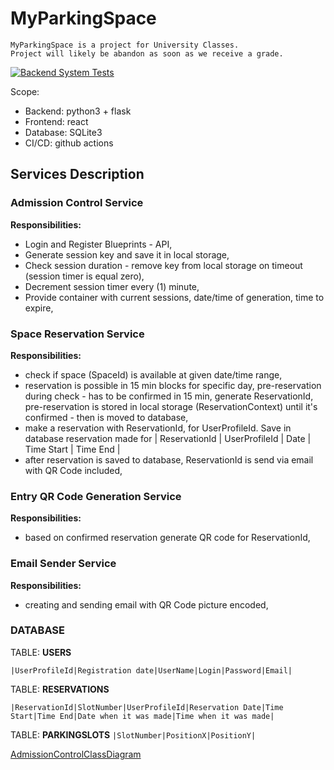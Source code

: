 # MyParkingSpace
```
MyParkingSpace is a project for University Classes.
Project will likely be abandon as soon as we receive a grade.
```

[![Backend System Tests](https://github.com/szymonjanas/MyParkingSpace/actions/workflows/backend-system-tests.yml/badge.svg)](https://github.com/szymonjanas/MyParkingSpace/actions/workflows/backend-system-tests.yml)

Scope:
- Backend: python3 + flask
- Frontend: react
- Database: SQLite3
- CI/CD: github actions

## Services Description
### Admission Control Service
**Responsibilities:**
- Login and Register Blueprints - API,
- Generate session key and save it in local storage,
- Check session duration - remove key from local storage on timeout (session timer is equal zero),
- Decrement session timer every (1) minute,
- Provide container with current sessions, date/time of generation, time to expire,
### Space Reservation Service
**Responsibilities:**
- check if space (SpaceId) is available at given date/time range,
- reservation is possible in 15 min blocks for specific day,
pre-reservation during check - has to be confirmed in 15 min, generate ReservationId, pre-reservation is stored in local storage (ReservationContext) until it's confirmed - then is moved to database,
- make a reservation with ReservationId, for UserProfileId. Save in database reservation made for
| ReservationId | UserProfileId | Date | Time Start | Time End |
- after reservation is saved to database, ReservationId is send via email with QR Code included,
### Entry QR Code Generation Service
**Responsibilities:**
- based on confirmed reservation generate QR code for ReservationId,
### Email Sender Service
**Responsibilities:**
- creating and sending email with QR Code picture encoded,

### DATABASE
TABLE: **USERS**

`|UserProfileId|Registration date|UserName|Login|Password|Email|`

TABLE: **RESERVATIONS**

`|ReservationId|SlotNumber|UserProfileId|Reservation Date|Time Start|Time End|Date when it was made|Time when it was made|`

TABLE: **PARKINGSLOTS**
`|SlotNumber|PositionX|PositionY|`

[AdmissionControlClassDiagram](docs/diagrams/AdmissionControlClassDiagram.md)
